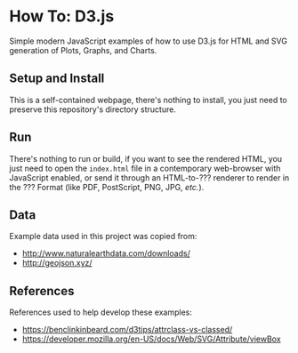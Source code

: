 # How To: D3.js

Simple modern JavaScript examples of how to use D3.js for HTML and SVG generation of Plots, Graphs, and Charts.

## Setup and Install

This is a self-contained webpage, there's nothing to install, you just need to preserve this repository's directory structure.

## Run

There's nothing to run or build, if you want to see the rendered HTML, you just need to open the `index.html` file in a contemporary web-browser with JavaScript enabled, or send it through an HTML-to-??? renderer to render in the ??? Format (like PDF, PostScript, PNG, JPG, _etc._).


## Data

Example data used in this project was copied from:

- http://www.naturalearthdata.com/downloads/
- http://geojson.xyz/


## References

References used to help develop these examples:

- https://benclinkinbeard.com/d3tips/attrclass-vs-classed/
- https://developer.mozilla.org/en-US/docs/Web/SVG/Attribute/viewBox
